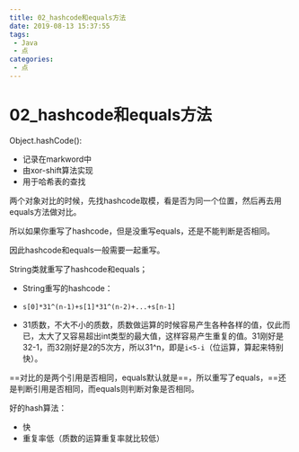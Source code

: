 ```yaml
---
title: 02_hashcode和equals方法
date: 2019-08-13 15:37:55
tags: 
 - Java
 - 点
categories:
 - 点
---
```


# 02_hashcode和equals方法

Object.hashCode():

- 记录在markword中
- 由xor-shift算法实现
- 用于哈希表的查找

两个对象对比的时候，先找hashcode取模，看是否为同一个位置，然后再去用equals方法做对比。

所以如果你重写了hashcode，但是没重写equals，还是不能判断是否相同。

因此hashcode和equals一般需要一起重写。

String类就重写了hashcode和equals；

- String重写的hashcode：

- ```
  s[0]*31^(n-1)+s[1]*31^(n-2)+...+s[n-1]
  ```

- 31质数，不大不小的质数，质数做运算的时候容易产生各种各样的值，仅此而已，太大了又容易超出int类型的最大值，这样容易产生重复的值。31刚好是32-1，而32刚好是2的5次方，所以31^n，即是`i<5-i`（位运算，算起来特别快）。

==对比的是两个引用是否相同，equals默认就是==，所以重写了equals，==还是判断引用是否相同，而equals则判断对象是否相同。

好的hash算法：

- 快
- 重复率低（质数的运算重复率就比较低）

